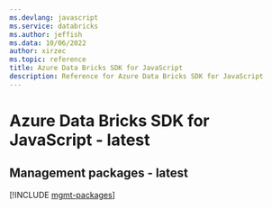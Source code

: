 ```yaml
---
ms.devlang: javascript
ms.service: databricks
ms.author: jeffish
ms.data: 10/06/2022
author: xirzec
ms.topic: reference
title: Azure Data Bricks SDK for JavaScript
description: Reference for Azure Data Bricks SDK for JavaScript
---
```

# Azure Data Bricks SDK for JavaScript - latest

## Management packages - latest
[!INCLUDE [mgmt-packages](data-bricks-mgmt-index.md)]